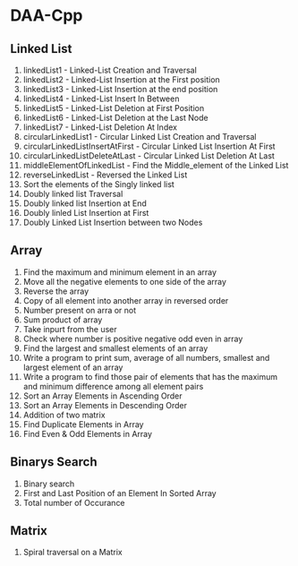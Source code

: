 # DAA-Cpp

## Linked List
1. linkedList1 - Linked-List Creation and Traversal
2. linkedList2 - Linked-List Insertion at the First position
3. linkedList3 - Linked-List Insertion at the end position
4. linkedList4 - Linked-List Insert In Between 
5. linkedList5 - Linked-List Deletion at First Position
6. linkedList6 - Linked-List Deletion at the Last Node
7. linkedList7 - Linked-List Deletion At Index
8. circularLinkedList1 - Circular Linked List Creation and Traversal
9. circularLinkedListInsertAtFirst - Circular Linked List Insertion At First
10. circularLinkedListDeleteAtLast - Circular Linked List Deletion At Last
11. middleElementOfLinkedList - Find the Middle_element of the Linked List
12. reverseLinkedList - Reversed the Linked List
13. Sort the elements of the Singly linked list
14. Doubly linked list Traversal
15. Doubly linked list Insertion at End
16. Doubly linled List Insertion at First
17. Doubly Linked List Insertion between two Nodes


## Array
1. Find the maximum and minimum element in an array
2. Move all the negative elements to one side of the array
3. Reverse the array
4. Copy of all element into another array in reversed order
5. Number present on arra or not
6. Sum product of array
7. Take inpurt from the user
8. Check where number is positive negative odd even in array
9. Find the largest and smallest elements of an array
10. Write a program to print sum, average of all numbers, smallest and largest element of an array
11. Write a program to find those pair of elements that has the maximum and minimum difference among all element pairs
12. Sort an Array Elements in Ascending Order
13. Sort an Array Elements in Descending Order
14. Addition of two matrix
15. Find Duplicate Elements in Array
16. Find Even & Odd Elements in Array


## Binarys Search
1. Binary search
2. First and Last Position of an Element In Sorted Array
3. Total number of Occurance

## Matrix
1. Spiral traversal on a Matrix
